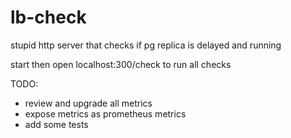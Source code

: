 # lb-check

stupid http server that checks if pg replica is delayed and running


start then open localhost:300/check to run all checks

TODO:
 - review and upgrade all metrics
 - expose metrics as prometheus metrics
 - add some tests